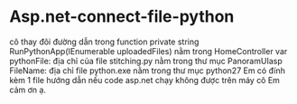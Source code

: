 # Asp.net-connect-file-python

cô thay đôi đường dẫn trong function  private string RunPythonApp(IEnumerable<string> uploadedFiles) nằm trong HomeController
    var pythonFile: địa chỉ của file stitching.py nằm trong thư mục PanoramUIasp
    FileName: địa chỉ file python.exe nằm trong thư mục python27
 Em có đính kèm 1 file hướng dẫn nếu code asp.net chạy không được trên máy cô
 Em cảm ơn ạ.
